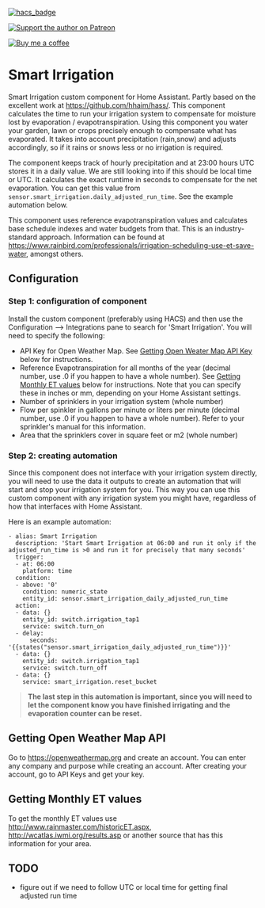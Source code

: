 [![hacs_badge](https://img.shields.io/badge/HACS-Custom-orange.svg)](https://github.com/custom-components/hacs)

[![Support the author on Patreon][patreon-shield]][patreon]

[![Buy me a coffee][buymeacoffee-shield]][buymeacoffee]

[patreon-shield]: https://frenck.dev/wp-content/uploads/2019/12/patreon.png
[patreon]: https://www.patreon.com/dutchdatadude

[buymeacoffee]: https://www.buymeacoffee.com/dutchdatadude
[buymeacoffee-shield]: https://www.buymeacoffee.com/assets/img/custom_images/orange_img.png


# Smart Irrigation
Smart Irrigation custom component for Home Assistant. Partly based on the excellent work at https://github.com/hhaim/hass/.
This component calculates the time to run your irrigation system to compensate for moisture lost by evaporation / evapotranspiration. Using this component you water your garden, lawn or crops precisely enough to compensate what has evaporated. It takes into account precipitation (rain,snow) and adjusts accordingly, so if it rains or snows less or no irrigation is required.

The component keeps track of hourly precipitation and at 23:00 hours UTC stores it in a daily value. We are still looking into if this should be local time or UTC. It calculates the exact runtime in seconds to compensate for the net evaporation. You can get this value from `sensor.smart_irrigation.daily_adjusted_run_time`. See the example automation below.

This component uses reference evapotranspiration values and calculates base schedule indexes and water budgets from that. This is an industry-standard approach. Information can be found at https://www.rainbird.com/professionals/irrigation-scheduling-use-et-save-water, amongst others.

## Configuration

### Step 1: configuration of component
Install the custom component (preferably using HACS) and then use the Configuration --> Integrations pane to search for 'Smart Irrigation'.
You will need to specify the following:
- API Key for Open Weather Map. See [Getting Open Weater Map API Key](#getting-open-weather-map-api) below for instructions.
- Reference Evapotranspiration for all months of the year (decimal number, use .0 if you happen to have a whole number). See [Getting Monthly ET values](#getting-monthly-et-values) below for instructions. Note that you can specify these in inches or mm, depending on your Home Assistant settings.
- Number of sprinklers in your irrigation system (whole number)
- Flow per spinkler in gallons per minute or liters per minute (decimal number, use .0 if you happen to have a whole number). Refer to your sprinkler's manual for this information.
- Area that the sprinklers cover in square feet or m2 (whole number)

### Step 2: creating automation
Since this component does not interface with your irrigation system directly, you will need to use the data it outputs to create an automation that will start and stop your irrigation system for you. This way you can use this custom component with any irrigation system you might have, regardless of how that interfaces with Home Assistant.

Here is an example automation:
```
- alias: Smart Irrigation
  description: 'Start Smart Irrigation at 06:00 and run it only if the adjusted_run_time is >0 and run it for precisely that many seconds'
  trigger:
  - at: 06:00
    platform: time
  condition:
  - above: '0'
    condition: numeric_state
    entity_id: sensor.smart_irrigation_daily_adjusted_run_time
  action:
  - data: {}
    entity_id: switch.irrigation_tap1
    service: switch.turn_on
  - delay:
      seconds: '{{states("sensor.smart_irrigation_daily_adjusted_run_time")}}'
  - data: {}
    entity_id: switch.irrigation_tap1
    service: switch.turn_off
  - data: {}
    service: smart_irrigation.reset_bucket
```

> **The last step in this automation is important, since you will need to let the component know you have finished irrigating and the evaporation counter can be reset.**

## Getting Open Weather Map API
Go to https://openweathermap.org and create an account. You can enter any company and purpose while creating an account. After creating your account, go to API Keys and get your key.

## Getting Monthly ET values
To get the monthly ET values use http://www.rainmaster.com/historicET.aspx, http://wcatlas.iwmi.org/results.asp or another source that has this information for your area.

## TODO
- figure out if we need to follow UTC or local time for getting final adjusted run time